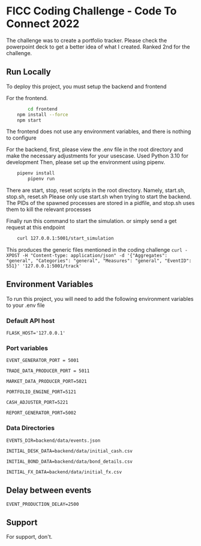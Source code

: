 
# FICC Coding Challenge - Code To Connect 2022

The challenge was to create a portfolio tracker. Please check the powerpoint deck to get a better idea of what I created. Ranked 2nd for the challenge.



## Run Locally

To deploy this project, you must setup the backend and frontend

For the frontend.
```bash
		cd frontend
    npm install --force
    npm start
```
The frontend does not use any environment variables, and there is nothing to configure

For the backend, first, please view the .env file in the root directory and make the necessary adjustments for your usescase. Used Python 3.10 for development
Then, please set up the environment using pipenv.
```bash
    pipenv install
		pipenv run
```

There are start, stop, reset scripts in the root directory. Namely, start.sh, stop.sh, reset.sh
Please only use start.sh when trying to start the backend. The PIDs of the spawned processes are stored in a pidfile, and stop.sh uses them to kill the relevant processes

Finally run this command to start the simulation. or simply send a get request at this endpoint
```bash
	curl 127.0.0.1:5001/start_simulation
```

This produces the generic files mentioned in the coding challenge
```curl -XPOST -H "Content-type: application/json" -d '{"Aggregates": "general", "Categories": "general", "Measures": "general", "EventID": 551}' '127.0.0.1:5001/track'```


## Environment Variables

To run this project, you will need to add the following environment variables to your .env file

### Default API host

`FLASK_HOST='127.0.0.1'`


### Port variables

`EVENT_GENERATOR_PORT = 5001`

`TRADE_DATA_PRODUCER_PORT = 5011`

`MARKET_DATA_PRODUCER_PORT=5021`

`PORTFOLIO_ENGINE_PORT=5121`

`CASH_ADJUSTER_PORT=5221`

`REPORT_GENERATOR_PORT=5002`

### Data Directories
`EVENTS_DIR=backend/data/events.json`

`INITIAL_DESK_DATA=backend/data/initial_cash.csv`

`INITIAL_BOND_DATA=backend/data/bond_details.csv`

`INITIAL_FX_DATA=backend/data/initial_fx.csv`

## Delay between events
`EVENT_PRODUCTION_DELAY=2500`

## Support

For support, don't.

